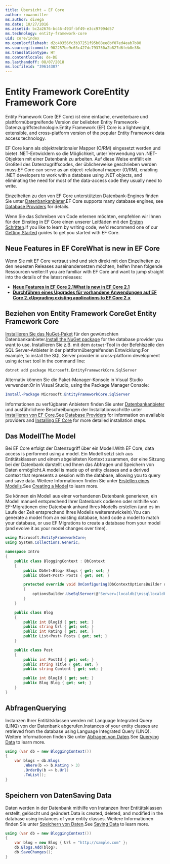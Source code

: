 ```yaml
---
title: Übersicht – EF Core
author: rowanmiller
ms.author: divega
ms.date: 10/27/2016
ms.assetid: bc2a2676-bc46-493f-bf49-e3cc97994d57
ms.technology: entity-framework-core
uid: core/index
ms.openlocfilehash: d2c40356fc3b37251f95b08ee8bf07ed4eab7b80
ms.sourcegitcommit: 902257be9c63c427dc793750a2b827d6feb8e38c
ms.translationtype: HT
ms.contentlocale: de-DE
ms.lasthandoff: 08/07/2018
ms.locfileid: "39614307"
---
```

# <a name="entity-framework-core"></a><span data-ttu-id="4a85c-102">Entity Framework Core</span><span class="sxs-lookup"><span data-stu-id="4a85c-102">Entity Framework Core</span></span>

<span data-ttu-id="4a85c-103">Entity Framework Core (EF Core) ist eine einfache, erweiterbare und plattformübergreifende Version der beliebten Entity Framework-Datenzugriffstechnologie.</span><span class="sxs-lookup"><span data-stu-id="4a85c-103">Entity Framework (EF) Core is a lightweight, extensible, and cross-platform version of the popular Entity Framework data access technology.</span></span>

<span data-ttu-id="4a85c-104">EF Core kann als objektrelationaler Mapper (O/RM) eingesetzt werden und bietet .NET-Entwicklern so die Möglichkeit, unter Verwendung von .NET-Objekten mit einer Datenbank zu arbeiten. Auf diese Weise entfällt ein Großteil des Datenzugriffscodes, der üblicherweise geschrieben werden muss.</span><span class="sxs-lookup"><span data-stu-id="4a85c-104">EF Core can serve as an object-relational mapper (O/RM), enabling .NET developers to work with a database using .NET objects, and eliminating the need for most of the data-access code they usually need to write.</span></span>

<span data-ttu-id="4a85c-105">Einzelheiten zu den von EF Core unterstützten Datenbank-Engines finden Sie unter [Datenbankanbieter](providers/index.md).</span><span class="sxs-lookup"><span data-stu-id="4a85c-105">EF Core supports many database engines, see [Database Providers](providers/index.md) for details.</span></span>

<span data-ttu-id="4a85c-106">Wenn Sie das Schreiben von Code erlernen möchten, empfehlen wir Ihnen für den Einstieg in EF Core einen unserer Leitfäden mit den [Ersten Schritten](get-started/index.md).</span><span class="sxs-lookup"><span data-stu-id="4a85c-106">If you like to learn by writing code, we'd recommend one of our [Getting Started](get-started/index.md) guides to get you started with EF Core.</span></span>

## <a name="what-is-new-in-ef-core"></a><span data-ttu-id="4a85c-107">Neue Features in EF Core</span><span class="sxs-lookup"><span data-stu-id="4a85c-107">What is new in EF Core</span></span>

<span data-ttu-id="4a85c-108">Wenn Sie mit EF Core vertraut sind und sich direkt mit den Einzelheiten zu den neuesten Releases auseinandersetzen möchten, helfen Ihnen folgende Ressourcen weiter:</span><span class="sxs-lookup"><span data-stu-id="4a85c-108">If you are familiar with EF Core and want to jump straight into the details of the latest releases:</span></span>

- <span data-ttu-id="4a85c-109">**[Neue Features in EF Core 2.1](xref:core/what-is-new/ef-core-2.1)**</span><span class="sxs-lookup"><span data-stu-id="4a85c-109">**[What is new in EF Core 2.1](xref:core/what-is-new/ef-core-2.1)**</span></span>
- <span data-ttu-id="4a85c-110">**[Durchführen eines Upgrades für vorhandene Anwendungen auf EF Core 2.x](xref:core/miscellaneous/1x-2x-upgrade)**</span><span class="sxs-lookup"><span data-stu-id="4a85c-110">**[Upgrading existing applications to EF Core 2.x](xref:core/miscellaneous/1x-2x-upgrade)**</span></span>


## <a name="get-entity-framework-core"></a><span data-ttu-id="4a85c-111">Beziehen von Entity Framework Core</span><span class="sxs-lookup"><span data-stu-id="4a85c-111">Get Entity Framework Core</span></span>

<span data-ttu-id="4a85c-112">[Installieren Sie das NuGet-Paket](https://docs.nuget.org/ndocs/quickstart/use-a-package) für den gewünschten Datenbankanbieter.</span><span class="sxs-lookup"><span data-stu-id="4a85c-112">[Install the NuGet package](https://docs.nuget.org/ndocs/quickstart/use-a-package) for the database provider you want to use.</span></span> <span data-ttu-id="4a85c-113">Installieren Sie z.B. mit dem `dotnet`-Tool in der Befehlszeile den SQL Server-Anbieter in der plattformübergreifenden Entwicklung:</span><span class="sxs-lookup"><span data-stu-id="4a85c-113">For example, to install the SQL Server provider in cross-platform development using `dotnet` tool in the command line:</span></span>

``` Console
dotnet add package Microsoft.EntityFrameworkCore.SqlServer
```

<span data-ttu-id="4a85c-114">Alternativ können Sie die Paket-Manager-Konsole in Visual Studio verwenden:</span><span class="sxs-lookup"><span data-stu-id="4a85c-114">Or in Visual Studio, using the Package Manager Console:</span></span>

``` PowerShell
Install-Package Microsoft.EntityFrameworkCore.SqlServer
```
<span data-ttu-id="4a85c-115">Informationen zu verfügbaren Anbietern finden Sie unter [Datenbankanbieter](providers/index.md) und ausführlichere Beschreibungen der Installationsschritte unter [Installieren von EF Core](get-started/install/index.md).</span><span class="sxs-lookup"><span data-stu-id="4a85c-115">See [Database Providers](providers/index.md) for information on available providers and [Installing EF Core](get-started/install/index.md) for more detailed installation steps.</span></span>

## <a name="the-model"></a><span data-ttu-id="4a85c-116">Das Modell</span><span class="sxs-lookup"><span data-stu-id="4a85c-116">The Model</span></span>

<span data-ttu-id="4a85c-117">Bei EF Core erfolgt der Datenzugriff über ein Modell.</span><span class="sxs-lookup"><span data-stu-id="4a85c-117">With EF Core, data access is performed using a model.</span></span> <span data-ttu-id="4a85c-118">Ein Modell setzt sich aus Entitätsklassen und einem abgeleiteten Kontext zusammen, der eine Sitzung bei der Datenbank darstellt und Ihnen das Abfragen und Speichern von Daten ermöglicht.</span><span class="sxs-lookup"><span data-stu-id="4a85c-118">A model is made up of entity classes and a derived context that represents a session with the database, allowing you to query and save data.</span></span> <span data-ttu-id="4a85c-119">Weitere Informationen finden Sie unter [Erstellen eines Modells](modeling/index.md).</span><span class="sxs-lookup"><span data-stu-id="4a85c-119">See [Creating a Model](modeling/index.md) to learn more.</span></span>

<span data-ttu-id="4a85c-120">Sie können ein Modell aus einer vorhandenen Datenbank generieren, ein Modell manuell entsprechend Ihrer Datenbank codieren oder mithilfe von EF-Migrationen eine Datenbank anhand Ihres Modells erstellen (und es im Laufe der Zeit entsprechend Ihres Modells weiterentwickeln).</span><span class="sxs-lookup"><span data-stu-id="4a85c-120">You can generate a model from an existing database, hand code a model to match your database, or use EF Migrations to create a database from your model (and evolve it as your model changes over time).</span></span>

``` csharp
using Microsoft.EntityFrameworkCore;
using System.Collections.Generic;

namespace Intro
{
    public class BloggingContext : DbContext
    {
        public DbSet<Blog> Blogs { get; set; }
        public DbSet<Post> Posts { get; set; }

        protected override void OnConfiguring(DbContextOptionsBuilder optionsBuilder)
        {
            optionsBuilder.UseSqlServer(@"Server=(localdb)\mssqllocaldb;Database=MyDatabase;Trusted_Connection=True;");
        }
    }

    public class Blog
    {
        public int BlogId { get; set; }
        public string Url { get; set; }
        public int Rating { get; set; }
        public List<Post> Posts { get; set; }
    }

    public class Post
    {
        public int PostId { get; set; }
        public string Title { get; set; }
        public string Content { get; set; }

        public int BlogId { get; set; }
        public Blog Blog { get; set; }
    }
}
```

## <a name="querying"></a><span data-ttu-id="4a85c-121">Abfragen</span><span class="sxs-lookup"><span data-stu-id="4a85c-121">Querying</span></span>

<span data-ttu-id="4a85c-122">Instanzen Ihrer Entitätsklassen werden mit Language Integrated Query (LINQ) von der Datenbank abgerufen.</span><span class="sxs-lookup"><span data-stu-id="4a85c-122">Instances of your entity classes are retrieved from the database using Language Integrated Query (LINQ).</span></span> <span data-ttu-id="4a85c-123">Weitere Informationen finden Sie unter [Abfragen von Daten](querying/index.md).</span><span class="sxs-lookup"><span data-stu-id="4a85c-123">See [Querying Data](querying/index.md) to learn more.</span></span>

``` csharp
using (var db = new BloggingContext())
{
    var blogs = db.Blogs
        .Where(b => b.Rating > 3)
        .OrderBy(b => b.Url)
        .ToList();
}
```

## <a name="saving-data"></a><span data-ttu-id="4a85c-124">Speichern von Daten</span><span class="sxs-lookup"><span data-stu-id="4a85c-124">Saving Data</span></span>

<span data-ttu-id="4a85c-125">Daten werden in der Datenbank mithilfe von Instanzen Ihrer Entitätsklassen erstellt, gelöscht und geändert.</span><span class="sxs-lookup"><span data-stu-id="4a85c-125">Data is created, deleted, and modified in the database using instances of your entity classes.</span></span> <span data-ttu-id="4a85c-126">Weitere Informationen finden Sie unter [Speichern von Daten](saving/index.md).</span><span class="sxs-lookup"><span data-stu-id="4a85c-126">See [Saving Data](saving/index.md) to learn more.</span></span>

``` csharp
using (var db = new BloggingContext())
{
    var blog = new Blog { Url = "http://sample.com" };
    db.Blogs.Add(blog);
    db.SaveChanges();
}
```

